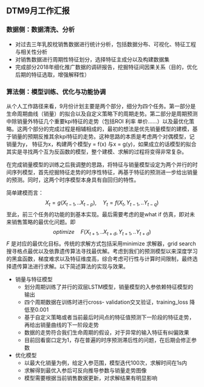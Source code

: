 ## DTM9月工作汇报

### 数据侧：数据清洗、分析

- 对过去三年乳胶枕销售数据进行统计分析，包括数据分布、可视化、特征工程与相关性分析
- 对销售数据进行周期性特征划分，选择特征主成分以及构建数据集
- 完成部分2018年细化推广数据的调研报告，挖掘特征间因果关系（目的，优化后期的特征选取，增强解释性）

### 算法侧：模型训练、优化与功能协调

从个人工作路径来看，9月份计划主要是两个部分，细分为四个任务。第一部分是生命周期曲线（销量）的拟合以及自定义策略下的周期走势。第二部分是周期预测中除销量外特征几个重要kpi特征的走势（包括ROI 利率 单价......）以及最优化策略。这两个部分的完成过程是相辅相成的，最初的想法是优先销量模型的建模，基于销量的预期反推其余kpi特征的走势。这种思路的本质是考虑两个对偶模型，记销量为y， 特征为x，构建两个模型y = f(x) 与x = g(y)，如果成立的话模型的拟合其实是寻找两个互为反函数的模型，整个建模、求解的过程将变得非常复杂。

在完成销量模型的训练之后我调整的思路，将特征与销量模型设定为两个并行的时间序列模型，首先挖掘特征走势的时序性特征，再基于特征的预测进一步给出销量的预测。同时，这两个时序模型本身具有自回归的特性。

简单建模而言：
$$
X_t = g(X_{t-1}, ..X_{t-p}),\quad Y_t = f(X_t, Y_{t-1}, ..Y_{t-q})
$$
至此，前三个任务的功能的到基本实现。最后需要考虑的是what if 仿真，即对未来销售策略的最优化问题。即
$$
optimize \quad F(X_{t+1}, .. X_{t+d}, Y_{t+1}, ..Y_{t+d})
$$
$F$ 是对应的最优化目标。传统的求解方式包括采用minimize 求解器，grid search 搜寻格点最优以及依靠遗传算法寻找最优解。考虑到我们的预测模型以来深度学习的黑盒函数，梯度难求以及特征维度高，综合考虑可行性与计算时间限制，最终选择遗传算法进行求解。以下简述算法的实现与效果。

- 销量与特征模型
  - 划分周期训练了并行的双层LSTM模型，销量模型的入参依赖特征模型的输出
  - 四个周期数据在训练时进行cross- validation交叉验证，training_loss 降低至0.001
  - 基于自定义策略或者当前最后时间点的特征值预测下一阶段的特征走势，再给出销量曲线的下一阶段走势
  - 数据的走势符合我们生命周期的假设，对于异常的输入特征有纠偏效果
  - 目前回看窗口定为1，存在普遍的时序预测滞后性的问题，在后期会修正参数
- 优化模型
  - 以最大化销量为例，给定入参范围，模型迭代100次，求解时间在1s内
  - 求解得到最优入参后可反向推导参数与销量走势图像
  - 模型需要根据当前销售数据更新，对求解结果有明显影响